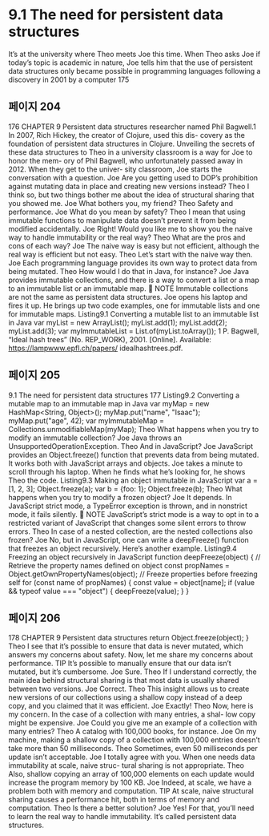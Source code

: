 # 9.1 The need for persistent data structures

It’s at the university where Theo meets Joe this time. When Theo asks Joe if today’s topic
is academic in nature, Joe tells him that the use of persistent data structures only
became possible in programming languages following a discovery in 2001 by a computer
175

## 페이지 204

176 CHAPTER 9 Persistent data structures
researcher named Phil Bagwell.1 In 2007, Rich Hickey, the creator of Clojure, used this dis-
covery as the foundation of persistent data structures in Clojure. Unveiling the secrets of
these data structures to Theo in a university classroom is a way for Joe to honor the mem-
ory of Phil Bagwell, who unfortunately passed away in 2012. When they get to the univer-
sity classroom, Joe starts the conversation with a question.
Joe Are you getting used to DOP’s prohibition against mutating data in place and
creating new versions instead?
Theo I think so, but two things bother me about the idea of structural sharing that
you showed me.
Joe What bothers you, my friend?
Theo Safety and performance.
Joe What do you mean by safety?
Theo I mean that using immutable functions to manipulate data doesn’t prevent it
from being modified accidentally.
Joe Right! Would you like me to show you the naive way to handle immutability or
the real way?
Theo What are the pros and cons of each way?
Joe The naive way is easy but not efficient, although the real way is efficient but
not easy.
Theo Let’s start with the naive way then.
Joe Each programming language provides its own way to protect data from being
mutated.
Theo How would I do that in Java, for instance?
Joe Java provides immutable collections, and there is a way to convert a list or a
map to an immutable list or an immutable map.
 NOTE Immutable collections are not the same as persistent data structures.
Joe opens his laptop and fires it up. He brings up two code examples, one for immutable
lists and one for immutable maps.
Listing9.1 Converting a mutable list to an immutable list in Java
var myList = new ArrayList<Integer>();
myList.add(1);
myList.add(2);
myList.add(3);
var myImmutableList = List.of(myList.toArray());
1 P. Bagwell, “Ideal hash trees” (No. REP_WORK), 2001. [Online]. Available: https://lampwww.epfl.ch/papers/
idealhashtrees.pdf.

## 페이지 205

9.1 The need for persistent data structures 177
Listing9.2 Converting a mutable map to an immutable map in Java
var myMap = new HashMap<String, Object>();
myMap.put("name", "Isaac");
myMap.put("age", 42);
var myImmutableMap = Collections.unmodifiableMap(myMap);
Theo What happens when you try to modify an immutable collection?
Joe Java throws an UnsupportedOperationException.
Theo And in JavaScript?
Joe JavaScript provides an Object.freeze() function that prevents data from
being mutated. It works both with JavaScript arrays and objects.
Joe takes a minute to scroll through his laptop. When he finds what he’s looking for, he
shows Theo the code.
Listing9.3 Making an object immutable in JavaScript
var a = [1, 2, 3];
Object.freeze(a);
var b = {foo: 1};
Object.freeze(b);
Theo What happens when you try to modify a frozen object?
Joe It depends. In JavaScript strict mode, a TypeError exception is thrown, and in
nonstrict mode, it fails silently.
 NOTE JavaScript’s strict mode is a way to opt in to a restricted variant of JavaScript
that changes some silent errors to throw errors.
Theo In case of a nested collection, are the nested collections also frozen?
Joe No, but in JavaScript, one can write a deepFreeze() function that freezes an
object recursively. Here’s another example.
Listing9.4 Freezing an object recursively in JavaScript
function deepFreeze(object) {
// Retrieve the property names defined on object
const propNames = Object.getOwnPropertyNames(object);
// Freeze properties before freezing self
for (const name of propNames) {
const value = object[name];
if (value && typeof value === "object") {
deepFreeze(value);
}
}

## 페이지 206

178 CHAPTER 9 Persistent data structures
return Object.freeze(object);
}
Theo I see that it’s possible to ensure that data is never mutated, which answers my
concerns about safety. Now, let me share my concerns about performance.
TIP It’s possible to manually ensure that our data isn’t mutated, but it’s cumbersome.
Joe Sure.
Theo If I understand correctly, the main idea behind structural sharing is that most
data is usually shared between two versions.
Joe Correct.
Theo This insight allows us to create new versions of our collections using a shallow
copy instead of a deep copy, and you claimed that it was efficient.
Joe Exactly!
Theo Now, here is my concern. In the case of a collection with many entries, a shal-
low copy might be expensive.
Joe Could you give me an example of a collection with many entries?
Theo A catalog with 100,000 books, for instance.
Joe On my machine, making a shallow copy of a collection with 100,000 entries
doesn’t take more than 50 milliseconds.
Theo Sometimes, even 50 milliseconds per update isn’t acceptable.
Joe I totally agree with you. When one needs data immutability at scale, naive struc-
tural sharing is not appropriate.
Theo Also, shallow copying an array of 100,000 elements on each update would
increase the program memory by 100 KB.
Joe Indeed, at scale, we have a problem both with memory and computation.
TIP At scale, naive structural sharing causes a performance hit, both in terms of
memory and computation.
Theo Is there a better solution?
Joe Yes! For that, you’ll need to learn the real way to handle immutability. It’s
called persistent data structures.